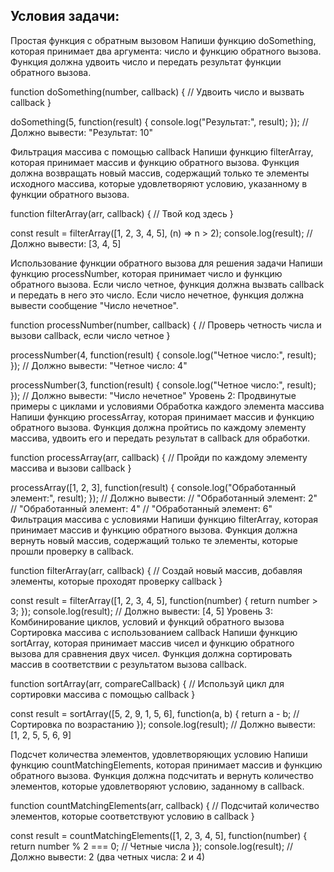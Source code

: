 ## Условия задачи:

Простая функция с обратным вызовом
Напиши функцию doSomething, которая принимает два аргумента: число и функцию обратного вызова. Функция должна удвоить число и передать результат функции обратного вызова.


function doSomething(number, callback) {
// Удвоить число и вызвать callback
}

doSomething(5, function(result) {
console.log("Результат:", result);
});
// Должно вывести: "Результат: 10"

Фильтрация массива с помощью callback
Напиши функцию filterArray, которая принимает массив и функцию обратного вызова. Функция должна возвращать новый массив, содержащий только те элементы исходного массива, которые удовлетворяют условию, указанному в функции обратного вызова.

function filterArray(arr, callback) {
// Твой код здесь
}

const result = filterArray([1, 2, 3, 4, 5], (n) => n > 2);
console.log(result); // Должно вывести: [3, 4, 5]


Использование функции обратного вызова для решения задачи
Напиши функцию processNumber, которая принимает число и функцию обратного вызова. Если число четное, функция должна вызвать callback и передать в него это число. Если число нечетное, функция должна вывести сообщение "Число нечетное".


function processNumber(number, callback) {
// Проверь четность числа и вызови callback, если число четное
}

processNumber(4, function(result) {
console.log("Четное число:", result);
});
// Должно вывести: "Четное число: 4"

processNumber(3, function(result) {
console.log("Четное число:", result);
});
// Должно вывести: "Число нечетное"
Уровень 2: Продвинутые примеры с циклами и условиями
Обработка каждого элемента массива
Напиши функцию processArray, которая принимает массив и функцию обратного вызова. Функция должна пройтись по каждому элементу массива, удвоить его и передать результат в callback для обработки.


function processArray(arr, callback) {
// Пройди по каждому элементу массива и вызови callback
}

processArray([1, 2, 3], function(result) {
console.log("Обработанный элемент:", result);
});
// Должно вывести:
// "Обработанный элемент: 2"
// "Обработанный элемент: 4"
// "Обработанный элемент: 6"
Фильтрация массива с условиями
Напиши функцию filterArray, которая принимает массив и функцию обратного вызова. Функция должна вернуть новый массив, содержащий только те элементы, которые прошли проверку в callback.


function filterArray(arr, callback) {
// Создай новый массив, добавляя элементы, которые проходят проверку callback
}

const result = filterArray([1, 2, 3, 4, 5], function(number) {
return number > 3;
});
console.log(result); // Должно вывести: [4, 5]
Уровень 3: Комбинирование циклов, условий и функций обратного вызова
Сортировка массива с использованием callback
Напиши функцию sortArray, которая принимает массив чисел и функцию обратного вызова для сравнения двух чисел. Функция должна сортировать массив в соответствии с результатом вызова callback.


function sortArray(arr, compareCallback) {
// Используй цикл для сортировки массива с помощью callback
}

const result = sortArray([5, 2, 9, 1, 5, 6], function(a, b) {
return a - b; // Сортировка по возрастанию
});
console.log(result); // Должно вывести: [1, 2, 5, 5, 6, 9]

Подсчет количества элементов, удовлетворяющих условию
Напиши функцию countMatchingElements, которая принимает массив и функцию обратного вызова. Функция должна подсчитать и вернуть количество элементов, которые удовлетворяют условию, заданному в callback.

function countMatchingElements(arr, callback) {
// Подсчитай количество элементов, которые соответствуют условию в callback
}

const result = countMatchingElements([1, 2, 3, 4, 5], function(number) {
return number % 2 === 0; // Четные числа
});
console.log(result); // Должно вывести: 2 (два четных числа: 2 и 4)